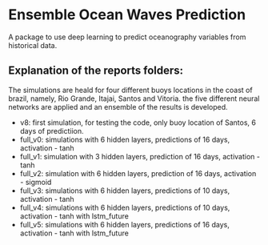 # Ensemble Ocean Waves Prediction
A package to use deep learning to predict oceanography variables from historical data.

## Explanation of the reports folders:
The simulations are heald for four different buoys locations in the coast of brazil, namely, Rio Grande, Itajai, Santos and Vitoria.
the five different neural networks are applied and an ensemble of the results is developed. 

- v8: first simulation, for testing the code, only buoy location of Santos, 6 days of predictiion.
- full_v0: simulations with 6 hidden layers, predictions of 16 days, activation - tanh
- full_v1: simulation with 3 hidden layers, prediction of 16 days, activation - tanh
- full_v2: simulation with 6 hidden layers, prediction of 16 days, activation - sigmoid
- full_v3: simulations with 6 hidden layers, predictions of 10 days, activation - tanh
- full_v4: simulations with 6 hidden layers, predictions of 10 days, activation - tanh with lstm_future
- full_v5: simulations with 6 hidden layers, predictions of 16 days, activation - tanh with lstm_future
